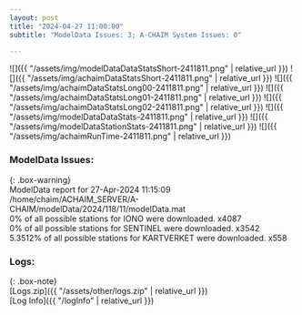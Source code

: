 ```yaml
---
layout: post
title: "2024-04-27 11:00:00"
subtitle: "ModelData Issues: 3; A-CHAIM System Issues: 0"

---
```


![]({{ "/assets/img/modelDataDataStatsShort-2411811.png" | relative_url }})
![]({{ "/assets/img/achaimDataStatsShort-2411811.png" | relative_url }})
![]({{ "/assets/img/achaimDataStatsLong00-2411811.png" | relative_url }})
![]({{ "/assets/img/achaimDataStatsLong01-2411811.png" | relative_url }})
![]({{ "/assets/img/achaimDataStatsLong02-2411811.png" | relative_url }})
![]({{ "/assets/img/modelDataDataStats-2411811.png" | relative_url }})
![]({{ "/assets/img/modelDataStationStats-2411811.png" | relative_url }})
![]({{ "/assets/img/achaimRunTime-2411811.png" | relative_url }})


### ModelData Issues:  
  
{: .box-warning}  
 ModelData report for 27-Apr-2024 11:15:09   
 /home/chaim/ACHAIM_SERVER/A-CHAIM/modelData/2024/118/11/modelData.mat   
 0% of all possible stations for IONO were downloaded. x4087   
 0% of all possible stations for SENTINEL were downloaded. x3542   
 5.3512% of all possible stations for KARTVERKET were downloaded. x558   
  


### Logs:  
  
{: .box-note}  
[Logs.zip]({{ "/assets/other/logs.zip" | relative_url }})  
[Log Info]({{ "/logInfo" | relative_url }})  
